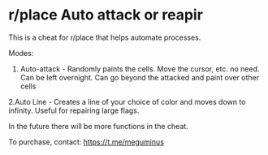 # r/place Auto attack or reapir
This is a cheat for r/place that helps automate processes.

Modes:
1. Auto-attack - Randomly paints the cells. Move the cursor, etc. no need. Can be left overnight. Can go beyond the attacked and paint over other cells

2.Auto Line - Creates a line of your choice of color and moves down to infinity. Useful for repairing large flags.

In the future there will be more functions in the cheat.

To purchase, contact: https://t.me/meguminus
